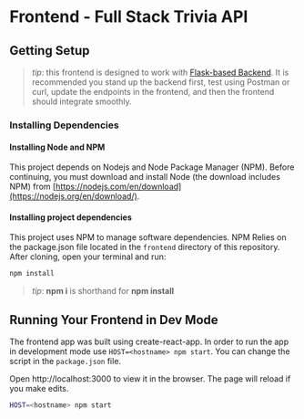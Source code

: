 # Frontend - Full Stack Trivia API

## Getting Setup

> _tip_: this frontend is designed to work with [Flask-based Backend](../backend). It is recommended you stand up the backend first, test using Postman or curl, update the endpoints in the frontend, and then the frontend should integrate smoothly.

### Installing Dependencies

#### Installing Node and NPM

This project depends on Nodejs and Node Package Manager (NPM). Before continuing, you must download and install Node (the download includes NPM) from [https://nodejs.com/en/download](https://nodejs.org/en/download/).

#### Installing project dependencies

This project uses NPM to manage software dependencies. NPM Relies on the package.json file located in the `frontend` directory of this repository. After cloning, open your terminal and run:

```bash
npm install
```
>_tip_: **npm i** is shorthand for **npm install**

## Running Your Frontend in Dev Mode

The frontend app was built using create-react-app. In order to run the app in development mode use ```HOST=<hostname> npm start```. You can change the script in the ```package.json``` file. 

Open http://localhost:3000 to view it in the browser. The page will reload if you make edits.

```bash
HOST=<hostname> npm start
```